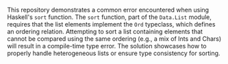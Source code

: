 This repository demonstrates a common error encountered when using Haskell's `sort` function. The `sort` function, part of the `Data.List` module, requires that the list elements implement the `Ord` typeclass, which defines an ordering relation.  Attempting to sort a list containing elements that cannot be compared using the same ordering (e.g., a mix of Ints and Chars) will result in a compile-time type error. The solution showcases how to properly handle heterogeneous lists or ensure type consistency for sorting.
